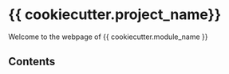 # {{ cookiecutter.project_name}}

Welcome to the webpage of {{ cookiecutter.module_name }}

## Contents
```{tableofcontents}
```